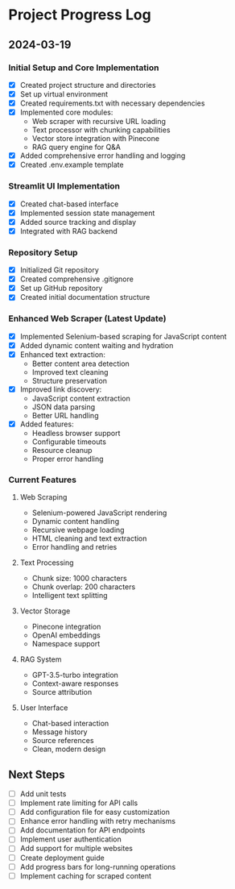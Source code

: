 # Project Progress Log

## 2024-03-19

### Initial Setup and Core Implementation
- [x] Created project structure and directories
- [x] Set up virtual environment
- [x] Created requirements.txt with necessary dependencies
- [x] Implemented core modules:
  - Web scraper with recursive URL loading
  - Text processor with chunking capabilities
  - Vector store integration with Pinecone
  - RAG query engine for Q&A
- [x] Added comprehensive error handling and logging
- [x] Created .env.example template

### Streamlit UI Implementation
- [x] Created chat-based interface
- [x] Implemented session state management
- [x] Added source tracking and display
- [x] Integrated with RAG backend

### Repository Setup
- [x] Initialized Git repository
- [x] Created comprehensive .gitignore
- [x] Set up GitHub repository
- [x] Created initial documentation structure

### Enhanced Web Scraper (Latest Update)
- [x] Implemented Selenium-based scraping for JavaScript content
- [x] Added dynamic content waiting and hydration
- [x] Enhanced text extraction:
  - Better content area detection
  - Improved text cleaning
  - Structure preservation
- [x] Improved link discovery:
  - JavaScript content extraction
  - JSON data parsing
  - Better URL handling
- [x] Added features:
  - Headless browser support
  - Configurable timeouts
  - Resource cleanup
  - Proper error handling

### Current Features
1. Web Scraping
   - Selenium-powered JavaScript rendering
   - Dynamic content handling
   - Recursive webpage loading
   - HTML cleaning and text extraction
   - Error handling and retries

2. Text Processing
   - Chunk size: 1000 characters
   - Chunk overlap: 200 characters
   - Intelligent text splitting

3. Vector Storage
   - Pinecone integration
   - OpenAI embeddings
   - Namespace support

4. RAG System
   - GPT-3.5-turbo integration
   - Context-aware responses
   - Source attribution

5. User Interface
   - Chat-based interaction
   - Message history
   - Source references
   - Clean, modern design

## Next Steps
- [ ] Add unit tests
- [ ] Implement rate limiting for API calls
- [ ] Add configuration file for easy customization
- [ ] Enhance error handling with retry mechanisms
- [ ] Add documentation for API endpoints
- [ ] Implement user authentication
- [ ] Add support for multiple websites
- [ ] Create deployment guide
- [ ] Add progress bars for long-running operations
- [ ] Implement caching for scraped content 